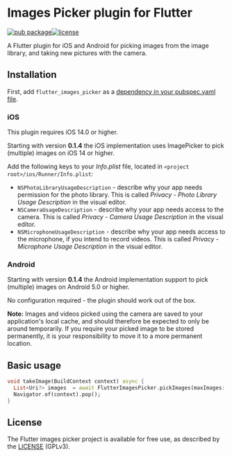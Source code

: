 # Images Picker plugin for Flutter

[![pub package](https://img.shields.io/badge/pub-0.1.2-blue)](https://pub.dev/packages/flutter_images_picker)[![license](https://img.shields.io/badge/license-GPLv3-brightgreen)](https://github.com/honvidan/flutter_images_picker/blob/main/LICENSE)


A Flutter plugin for iOS and Android for picking images from the image library,
and taking new pictures with the camera.

## Installation

First, add `flutter_images_picker` as a [dependency in your pubspec.yaml file](https://flutter.dev/docs/development/platform-integration/platform-channels).

### iOS

This plugin requires iOS 14.0 or higher.

Starting with version **0.1.4** the iOS implementation uses ImagePicker to pick (multiple) images on iOS 14 or higher.

Add the following keys to your _Info.plist_ file, located in `<project root>/ios/Runner/Info.plist`:

* `NSPhotoLibraryUsageDescription` - describe why your app needs permission for the photo library. This is called _Privacy - Photo Library Usage Description_ in the visual editor.
* `NSCameraUsageDescription` - describe why your app needs access to the camera. This is called _Privacy - Camera Usage Description_ in the visual editor.
* `NSMicrophoneUsageDescription` - describe why your app needs access to the microphone, if you intend to record videos. This is called _Privacy - Microphone Usage Description_ in the visual editor.

### Android

Starting with version **0.1.4** the Android implementation support to pick (multiple) images on Android 5.0 or higher.

No configuration required - the plugin should work out of the box.

**Note:** Images and videos picked using the camera are saved to your application's local cache, and should therefore be expected to only be around temporarily.
If you require your picked image to be stored permanently, it is your responsibility to move it to a more permanent location.

## Basic usage

```dart
void takeImage(BuildContext context) async {
  List<Uri?> images  = await FlutterImagesPicker.pickImages(maxImages: 5);
  Navigator.of(context).pop();
}
```

## License

The Flutter images picker project is available for free use, as described by the [LICENSE](https://github.com/honvidan/flutter_images_picker/blob/main/LICENSE) (GPLv3).
